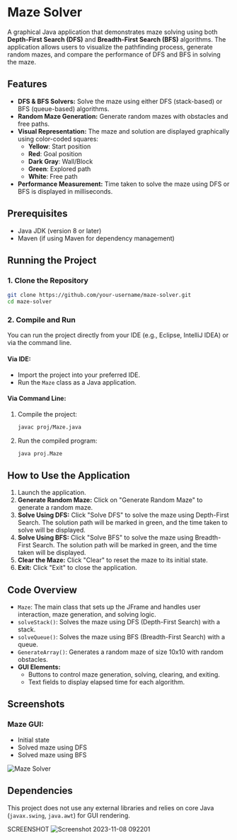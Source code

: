 
# Maze Solver

A graphical Java application that demonstrates maze solving using both **Depth-First Search (DFS)** and **Breadth-First Search (BFS)** algorithms. The application allows users to visualize the pathfinding process, generate random mazes, and compare the performance of DFS and BFS in solving the maze.

## Features

- **DFS & BFS Solvers:** Solve the maze using either DFS (stack-based) or BFS (queue-based) algorithms.
- **Random Maze Generation:** Generate random mazes with obstacles and free paths.
- **Visual Representation:** The maze and solution are displayed graphically using color-coded squares:
  - **Yellow**: Start position
  - **Red**: Goal position
  - **Dark Gray**: Wall/Block
  - **Green**: Explored path
  - **White**: Free path
- **Performance Measurement:** Time taken to solve the maze using DFS or BFS is displayed in milliseconds.

## Prerequisites

- Java JDK (version 8 or later)
- Maven (if using Maven for dependency management)

## Running the Project

### 1. Clone the Repository

```bash
git clone https://github.com/your-username/maze-solver.git
cd maze-solver
```

### 2. Compile and Run

You can run the project directly from your IDE (e.g., Eclipse, IntelliJ IDEA) or via the command line.

#### Via IDE:
- Import the project into your preferred IDE.
- Run the `Maze` class as a Java application.

#### Via Command Line:

1. Compile the project:
   ```bash
   javac proj/Maze.java
   ```

2. Run the compiled program:
   ```bash
   java proj.Maze
   ```

## How to Use the Application

1. Launch the application.
2. **Generate Random Maze:** Click on "Generate Random Maze" to generate a random maze.
3. **Solve Using DFS:** Click "Solve DFS" to solve the maze using Depth-First Search. The solution path will be marked in green, and the time taken to solve will be displayed.
4. **Solve Using BFS:** Click "Solve BFS" to solve the maze using Breadth-First Search. The solution path will be marked in green, and the time taken will be displayed.
5. **Clear the Maze:** Click "Clear" to reset the maze to its initial state.
6. **Exit:** Click "Exit" to close the application.

## Code Overview

- `Maze`: The main class that sets up the JFrame and handles user interaction, maze generation, and solving logic.
- `solveStack()`: Solves the maze using DFS (Depth-First Search) with a stack.
- `solveQueue()`: Solves the maze using BFS (Breadth-First Search) with a queue.
- `GenerateArray()`: Generates a random maze of size 10x10 with random obstacles.
- **GUI Elements:**
  - Buttons to control maze generation, solving, clearing, and exiting.
  - Text fields to display elapsed time for each algorithm.
  
## Screenshots

### Maze GUI:
- Initial state
- Solved maze using DFS
- Solved maze using BFS


![Maze Solver](path-to-screenshot.png)

## Dependencies

This project does not use any external libraries and relies on core Java (`javax.swing`, `java.awt`) for GUI rendering.

SCREENSHOT
![Screenshot 2023-11-08 092201](https://github.com/user-attachments/assets/2bbf2a41-19e4-4584-a009-67158ecd9781)



